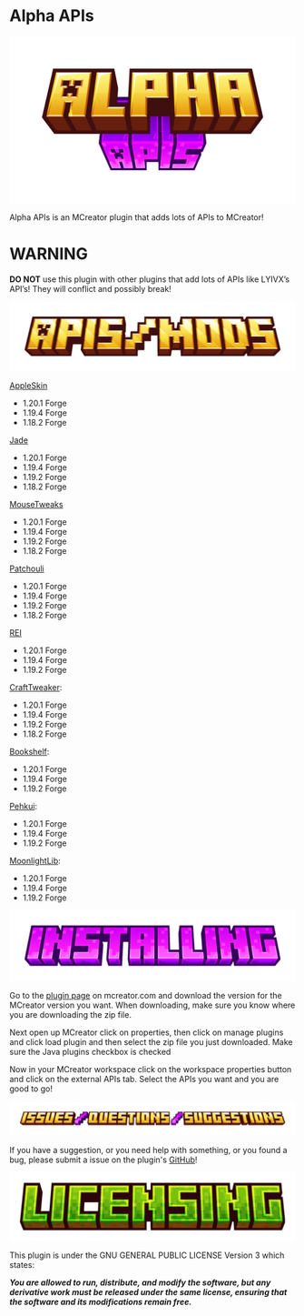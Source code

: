 # Alpha APIs

![Alpha APIs](https://github.com/THG2009/Alpha-APIs/blob/pages/images/title.png)

Alpha APIs is an MCreator plugin that adds lots of APIs to MCreator!

# WARNING

**DO NOT** use this plugin with other plugins that add lots of APIs like LYIVX’s API’s! They will conflict and possibly break!

![APIs/Mods](https://github.com/THG2009/Alpha-APIs/blob/pages/images/apis_mods.png)

[AppleSkin](https://www.curseforge.com/minecraft/mc-mods/appleskin)

* 1.20.1 Forge
* 1.19.4 Forge
* 1.18.2 Forge

[Jade](https://www.curseforge.com/minecraft/mc-mods/jade)

* 1.20.1 Forge
* 1.19.4 Forge
* 1.19.2 Forge
* 1.18.2 Forge

[MouseTweaks](https://www.curseforge.com/minecraft/mc-mods/mouse-tweaks)

* 1.20.1 Forge
* 1.19.4 Forge
* 1.19.2 Forge
* 1.18.2 Forge

[Patchouli](https://www.curseforge.com/minecraft/mc-mods/patchouli)

* 1.20.1 Forge
* 1.19.4 Forge
* 1.19.2 Forge
* 1.18.2 Forge

[REI](https://www.curseforge.com/minecraft/mc-mods/roughly-enough-items)

* 1.20.1 Forge
* 1.19.4 Forge
* 1.19.2 Forge

[CraftTweaker](https://www.curseforge.com/minecraft/mc-mods/crafttweaker):

* 1.20.1 Forge
* 1.19.4 Forge
* 1.19.2 Forge
* 1.18.2 Forge

[Bookshelf](https://www.curseforge.com/minecraft/mc-mods/bookshelf):

* 1.20.1 Forge
* 1.19.4 Forge
* 1.19.2 Forge

[Pehkui](https://www.curseforge.com/minecraft/mc-mods/pehkui):

* 1.20.1 Forge
* 1.19.4 Forge
* 1.19.2 Forge

[MoonlightLib](https://www.curseforge.com/minecraft/mc-mods/selene):

* 1.20.1 Forge
* 1.19.4 Forge
* 1.19.2 Forge

![Installing](https://github.com/THG2009/Alpha-APIs/blob/pages/images/installing.png)

Go to the [plugin page](https://mcreator.net/plugin/104226/alpha-apis) on mcreator.com and download the version for the MCreator version you want. When downloading, make sure you know where you are downloading the zip file.

Next open up MCreator click on properties, then click on manage plugins and click load plugin and then select the zip file you just downloaded. Make sure the Java plugins checkbox is checked

Now in your MCreator workspace click on the workspace properties button and click on the external APIs tab. Select the APIs you want and you are good to go!

![Issues/Questions/Suggestions](https://github.com/THG2009/Alpha-APIs/blob/pages/images/issues_questions_suggestions.png)

If you have a suggestion, or you need help with something, or you found a bug, please submit a issue on the plugin's [GitHub](https://github.com/THG2009/Alpha-APIs/issues)!

![licensing](https://github.com/THG2009/Alpha-APIs/blob/pages/images/licensing.png)

This plugin is under the GNU GENERAL PUBLIC LICENSE Version 3 which states:

_**You are allowed to run, distribute, and modify the software, but any derivative work must be released under the same license, ensuring that the software and its modifications remain free.**_
